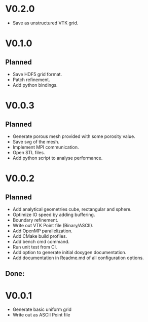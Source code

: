 # V0.2.0
- Save as unstructured VTK grid.

# V0.1.0
## Planned
- Save HDF5 grid format.
- Patch refinement.
- Add python bindings.

# V0.0.3
## Planned
- Generate porous mesh provided with some porosity value.
- Save svg of the mesh.
- Implement MPI communication.
- Open STL files.
- Add python script to analyse performance.

# V0.0.2
## Planned
- Add analytical geometries cube, rectangular and sphere. 
- Optimize IO speed by adding buffering.
- Boundary refinement.
- Write out VTK Point file (Binary/ASCII).
- Add OpenMP parallelization.
- Add CMake build profiles.
- Add bench cmd command.
- Run unit test from CI.
- Add option to generate initial doxygen documentation.
- Add documentation in Readme.md of all configuration options.
## Done:

# V0.0.1
- Generate basic uniform grid
- Write out as ASCII Point file